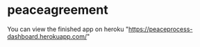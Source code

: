 # peaceagreement
You can view the finished app on heroku "https://peaceprocess-dashboard.herokuapp.com/"
